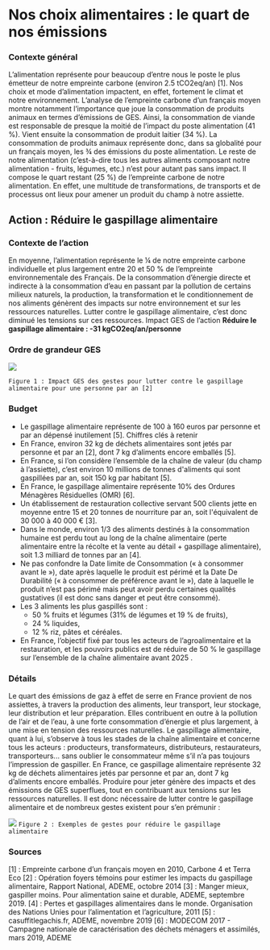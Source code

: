 # Nos choix alimentaires : le quart de nos émissions
 
### Contexte général
L’alimentation représente pour beaucoup d’entre nous le poste le plus émetteur de notre empreinte carbone (environ 2.5 tCO2eq/an) [1]. Nos choix et mode d’alimentation impactent, en effet, fortement le climat et notre environnement. 
L’analyse de l’empreinte carbone d’un français moyen montre notamment l’importance que joue la consommation de produits animaux en termes d’émissions de GES. Ainsi, la consommation de viande est responsable de presque la moitié de l’impact du poste alimentation (41 %). Vient ensuite la consommation de produit laitier (34 %). La consommation de produits animaux représente donc, dans sa globalité pour un français moyen, les ¾ des émissions du poste alimentation. Le reste de notre alimentation (c’est-à-dire tous les autres aliments composant notre alimentation - fruits, légumes, etc.) n’est pour autant pas sans impact. Il compose le quart restant (25 %) de l’empreinte carbone de notre alimentation. En effet, une multitude de transformations, de transports et de processus ont lieux pour amener un produit du champ à notre assiette. 

## Action : Réduire le gaspillage alimentaire

### Contexte de l’action
En moyenne, l’alimentation représente le ¼ de notre empreinte carbone individuelle et plus largement entre 20 et 50 % de l’empreinte environnementale des Français. De la consommation d’énergie directe et indirecte à la consommation d’eau en passant par la pollution de certains milieux naturels, la production, la transformation et le conditionnement de nos aliments génèrent des impacts sur notre environnement et sur les ressources naturelles. 
Lutter contre le gaspillage alimentaire, c’est donc diminué les tensions sur ces ressources. 
Impact GES de l’action
**Réduire le gaspillage alimentaire : -31 kgCO2eq/an/personne**

### Ordre de grandeur GES 
![](https://www.associationbilancarbone.fr/wp-content/uploads/2020/12/gaspi-alimentaire-fig1.jpg) 

```Figure 1 : Impact GES des gestes pour lutter contre le gaspillage alimentaire pour une personne par an [2]```


### Budget
* Le gaspillage alimentaire représente de 100 à 160 euros par personne et par an dépensé inutilement [5].
Chiffres clés à retenir
* En France, environ 32 kg de déchets alimentaires sont jetés par personne et par an [2], dont 7 kg d’aliments encore emballés [5].
* En France, si l’on considère l’ensemble de la chaîne de valeur (du champ à l’assiette), c’est environ 10 millions de tonnes d'aliments qui sont gaspillées par an, soit 150 kg par habitant [5].
* En France, le gaspillage alimentaire représente 10% des Ordures Ménagères Résiduelles (OMR) [6].
* Un établissement de restauration collective servant 500 clients jette en moyenne entre 15 et 20 tonnes de nourriture par an, soit l'équivalent de 30 000 à 40 000 € [3].
* Dans le monde, environ 1/3 des aliments destinés à la consommation humaine est perdu tout au long de la chaîne alimentaire (perte alimentaire entre la récolte et la vente au détail + gaspillage alimentaire), soit 1.3 milliard de tonnes par an [4].
* Ne pas confondre la Date limite de Consommation (« à consommer avant le »), date après laquelle le produit est périmé et la Date De Durabilité (« à consommer de préférence avant le »), date à laquelle le produit n’est pas périmé mais peut avoir perdu certaines qualités gustatives (il est donc sans danger et peut être consommé).
* Les 3 aliments les plus gaspillés sont :
    *	50 % fruits et légumes (31% de légumes et 19 % de fruits),
    *	24 % liquides,
    *	12 % riz, pâtes et céréales. 
* En France, l’objectif fixé par tous les acteurs de l’agroalimentaire et la restauration, et les pouvoirs publics est de réduire de 50 % le gaspillage sur l’ensemble de la chaîne alimentaire avant 2025 .
### Détails
Le quart des émissions de gaz à effet de serre en France provient de nos assiettes, à travers la production des aliments, leur transport, leur stockage, leur distribution et leur préparation. Elles contribuent en outre à la pollution de l’air et de l’eau, à une forte consommation d’énergie et plus largement, à une mise en tension des ressources naturelles.
Le gaspillage alimentaire, quant à lui, s’observe à tous les stades de la chaîne alimentaire et concerne tous les acteurs : producteurs, transformateurs, distributeurs, restaurateurs, transporteurs... sans oublier le consommateur même s’il n’a pas toujours l’impression de gaspiller. En France, ce gaspillage alimentaire représente 32 kg de déchets alimentaires jetés par personne et par an, dont 7 kg d’aliments encore emballés.
Produire pour jeter génère des impacts et des émissions de GES superflues, tout en contribuant aux tensions sur les ressources naturelles. Il est donc nécessaire de lutter contre le gaspillage alimentaire et de nombreux gestes existent pour s’en prémunir :
 
![](https://)
```Figure 2 : Exemples de gestes pour réduire le gaspillage alimentaire```

### Sources
[1] : Empreinte carbone[](https://) d’un français moyen en 2010, Carbone 4 et Terra Eco
[2] : Opération foyers témoins pour estimer les impacts du gaspillage alimentaire, Rapport National, ADEME, octobre 2014
[3] : Manger mieux, gaspiller moins. Pour alimentation saine et durable, ADEME, septembre 2019.
[4] : Pertes et gaspillages alimentaires dans le monde. Organisation des Nations Unies pour l’alimentation et l’agriculture, 2011
[5] : casuffitlegachis.fr, ADEME, novembre 2019
[6] : MODECOM 2017 - Campagne nationale de caractérisation des déchets ménagers et assimilés, mars 2019, ADEME
